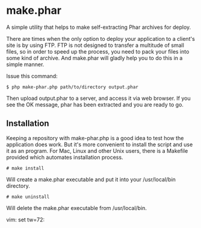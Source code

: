 make.phar
=========

A simple utility that helps to make self-extracting Phar archives for deploy.

There are times when the only option to deploy your application to a
client's site is by using FTP. FTP is not designed to transfer a
multitude of small files, so in order to speed up the process, you need
to pack your files into some kind of archive. And make.phar will gladly
help you to do this in a simple manner.

Issue this command:

    $ php make-phar.php path/to/directory output.phar

Then upload output.phar to a server, and access it via web browser. If
you see the OK message, phar has been extracted and you are ready to go.

## Installation

Keeping a repository with make-phar.php is a good idea to test how the
application does work. But it's more convenient to install the script
and use it as an program. For Mac, Linux and other Unix users, there is
a Makefile provided which automates installation process.

    # make install

Will create a make.phar executable and put it into your /usr/local/bin
directory.

    # make uninstall

Will delete the make.phar executable from /usr/local/bin.


vim: set tw=72:
